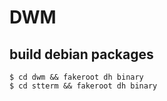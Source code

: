 # DWM

## build debian packages

```
$ cd dwm && fakeroot dh binary
$ cd stterm && fakeroot dh binary
```
